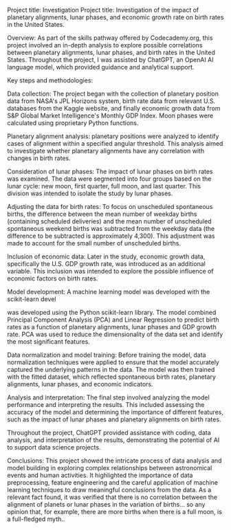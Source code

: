 Project title: Investigation
Project title: Investigation of the impact of planetary alignments, lunar phases, and economic growth rate on birth rates in the United States.

Overview:
As part of the skills pathway offered by Codecademy.org, this project involved an in-depth analysis to explore possible correlations between planetary alignments, lunar phases, and birth rates in the United States. Throughout the project, I was assisted by ChatGPT, an OpenAI AI language model, which provided guidance and analytical support.

Key steps and methodologies:

Data collection: The project began with the collection of planetary position data from NASA's JPL Horizons system, birth rate data from relevant U.S. databases from the Kaggle website, and finally economic growth data from S&P Global Market Intelligence's Monthly GDP Index. Moon phases were calculated using proprietary Python functions.

Planetary alignment analysis: planetary positions were analyzed to identify cases of alignment within a specified angular threshold. This analysis aimed to investigate whether planetary alignments have any correlation with changes in birth rates.

Consideration of lunar phases: The impact of lunar phases on birth rates was examined. The data were segmented into four groups based on the lunar cycle: new moon, first quarter, full moon, and last quarter. This division was intended to isolate the study by lunar phases.

Adjusting the data for birth rates: To focus on unscheduled spontaneous births, the difference between the mean number of weekday births (containing scheduled deliveries) and the mean number of unscheduled spontaneous weekend births was subtracted from the weekday data (the difference to be subtracted is approximately 4,300). This adjustment was made to account for the small number of unscheduled births.

Inclusion of economic data: Later in the study, economic growth data, specifically the U.S. GDP growth rate, was introduced as an additional variable. This inclusion was intended to explore the possible influence of economic factors on birth rates.

Model development: A machine learning model was developed with the scikit-learn devel

was developed using the Python scikit-learn library. The model combined Principal Component Analysis (PCA) and Linear Regression to predict birth rates as a function of planetary alignments, lunar phases and GDP growth rate. PCA was used to reduce the dimensionality of the data set and identify the most significant features.

Data normalization and model training: Before training the model, data normalization techniques were applied to ensure that the model accurately captured the underlying patterns in the data. The model was then trained with the fitted dataset, which reflected spontaneous birth rates, planetary alignments, lunar phases, and economic indicators.

Analysis and interpretation: The final step involved analyzing the model performance and interpreting the results. This included assessing the accuracy of the model and determining the importance of different features, such as the impact of lunar phases and planetary alignments on birth rates.

Throughout the project, ChatGPT provided assistance with coding, data analysis, and interpretation of the results, demonstrating the potential of AI to support data science projects.

Conclusions:
This project showed the intricate process of data analysis and model building in exploring complex relationships between astronomical events and human activities. It highlighted the importance of data preprocessing, feature engineering and the careful application of machine learning techniques to draw meaningful conclusions from the data. As a relevant fact found, it was verified that there is no correlation between the alignment of planets or lunar phases in the variation of births... so any opinion that, for example, there are more births when there is a full moon, is a full-fledged myth..
